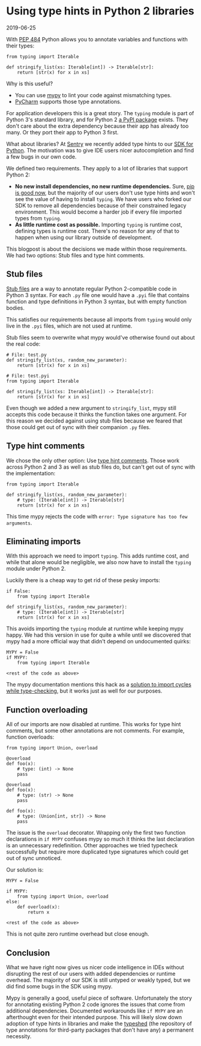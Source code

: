 Using type hints in Python 2 libraries
======================================

<time id=post-date>2019-06-25</time>

With [PEP 484](https://www.python.org/dev/peps/pep-0484/) Python allows
you to annotate variables and functions with their types:

``` {.sourceCode .python}
from typing import Iterable

def stringify_list(xs: Iterable[int]) -> Iterable[str]:
    return [str(x) for x in xs]
```

Why is this useful?

-   You can use [mypy](http://mypy-lang.org/) to lint your code against
    mismatching types.
-   [PyCharm](https://www.jetbrains.com/pycharm/) supports those type
    annotations.

For application developers this is a great story. The `typing` module is
part of Python 3\'s standard library, and for Python 2 [a PyPI
package](https://pypi.org/project/typing/) exists. They don\'t care
about the extra dependency because their app has already too many. Or
they port their app to Python 3 first.

What about libraries? At [Sentry](https://sentry.io) we recently added
type hints to our [SDK for Python](https://sentry.io/for/python/). The
motivation was to give IDE users nicer autocompletion and find a few
bugs in our own code.

We defined two requirements. They apply to a lot of libraries that
support Python 2:

-   **No new install dependencies, no new runtime dependencies.** Sure,
    [pip is good
    now](https://glyph.twistedmatrix.com/2016/08/python-packaging.html),
    but the majority of our users don\'t use type hints and won\'t see
    the value of having to install `typing`. We have users who forked
    our SDK to remove all dependencies because of their constrained
    legacy environment. This would become a harder job if every file
    imported types from `typing`.
-   **As little runtime cost as possible.** Importing `typing` is
    runtime cost, defining types is runtime cost. There\'s no reason for
    any of that to happen when using our library outside of development.

This blogpost is about the decisions we made within those requirements.
We had two options: Stub files and type hint comments.

Stub files
----------

[Stub
files](https://mypy.readthedocs.io/en/stable/getting_started.html#stubs-files-and-typeshed) are
a way to annotate regular Python 2-compatible code in Python 3 syntax.
For each `.py` file one would have a `.pyi` file that contains function
and type definitions in Python 3 syntax, but with empty function bodies.

This satisfies our requirements because all imports from `typing` would
only live in the `.pyi` files, which are not used at runtime.

Stub files seem to overwrite what mypy would\'ve otherwise found out
about the real code:

``` {.sourceCode .python}
# File: test.py
def stringify_list(xs, random_new_parameter):
    return [str(x) for x in xs]

# File: test.pyi
from typing import Iterable

def stringify_list(xs: Iterable[int]) -> Iterable[str]:
    return [str(x) for x in xs]
```

Even though we added a new argument to `stringify_list`, mypy still
accepts this code because it thinks the function takes one argument. For
this reason we decided against using stub files because we feared that
those could get out of sync with their companion `.py` files.

Type hint comments
------------------

We chose the only other option: Use [type hint
comments](https://peps.python.org/pep-0484/#suggested-syntax-for-python-2-7-and-straddling-code). Those
work across Python 2 and 3 as well as stub files do, but can\'t get out
of sync with the implementation:

``` {.sourceCode .python}
from typing import Iterable

def stringify_list(xs, random_new_parameter):
    # type: (Iterable[int]) -> Iterable[str]
    return [str(x) for x in xs]
```

This time mypy rejects the code with
`error: Type signature has too few arguments`.

Eliminating imports
-------------------

With this approach we need to import `typing`. This adds runtime cost,
and while that alone would be negligible, we also now have to install
the `typing` module under Python 2.

Luckily there is a cheap way to get rid of these pesky imports:

``` {.sourceCode .python}
if False:
    from typing import Iterable

def stringify_list(xs, random_new_parameter):
    # type: (Iterable[int]) -> Iterable[str]
    return [str(x) for x in xs]
```

This avoids importing the `typing` module at runtime while keeping mypy
happy. We had this version in use for quite a while until we discovered
that mypy had a more official way that didn\'t depend on undocumented
quirks:

``` {.sourceCode .python}
MYPY = False
if MYPY:
    from typing import Iterable

<rest of the code as above>
```

The mypy documentation mentions this hack as a [solution to import
cycles while
type-checking](https://mypy.readthedocs.io/en/latest/common_issues.html#import-cycles),
but it works just as well for our purposes.

Function overloading
--------------------

All of our imports are now disabled at runtime. This works for type hint
comments, but some other annotations are not comments. For example,
function overloads:

```{.sourceCode .python}
from typing import Union, overload

@overload
def foo(x):
    # type: (int) -> None
    pass

@overload
def foo(x):
    # type: (str) -> None
    pass

def foo(x):
    # type: (Union[int, str]) -> None
    pass
```

The issue is the `overload` decorator. Wrapping only the first two
function declarations in `if MYPY` confuses mypy so much it thinks the
last declaration is an unnecessary redefinition. Other approaches we
tried typecheck successfully but require more duplicated type signatures
which could get out of sync unnoticed.

Our solution is:

```{.sourceCode .python}
MYPY = False

if MYPY:
    from typing import Union, overload
else:
    def overload(x):
        return x

<rest of the code as above>
```

This is not quite zero runtime overhead but close enough.

Conclusion
----------

What we have right now gives us nicer code intelligence in IDEs without
disrupting the rest of our users with added dependencies or runtime
overhead. The majority of our SDK is still untyped or weakly typed, but
we did find some bugs in the SDK using mypy.

Mypy is generally a good, useful piece of software. Unfortunately the
story for annotating existing Python 2 code ignores the issues that come
from additional dependencies. Documented workarounds like `if MYPY` are
an afterthought even for their intended purpose. This will likely slow
down adoption of type hints in libraries and make the
[typeshed](https://github.com/python/typeshed) (the repository of type
annotations for third-party packages that don\'t have any) a permanent
necessity.
